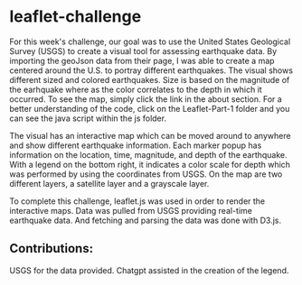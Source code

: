 # leaflet-challenge

For this week's challenge, our goal was to use the United States Geological Survey (USGS) to create a visual tool for assessing earthquake data. By importing the geoJson data from their page, I was able
to create a map centered around the U.S. to portray different earthquakes. The visual shows different sized and colored earthquakes. Size is based on the magnitude of the earhquake where as the color correlates to the 
depth in which it occurred. To see the map, simply click the link in the about section. For a better understanding of the code, click on the Leaflet-Part-1 folder and you can see the java script within the js folder. 

The visual has an interactive map which can be moved around to anywhere and show different earthquake information. Each marker popup has information on the location, time, magnitude, and depth of the earthquake. With a legend
on the bottom right, it indicates a color scale for depth which was performed by using the coordinates from USGS. On the map are two different layers, a satellite layer and a grayscale layer. 

To complete this challenge, leaflet.js was used in order to render the interactive maps. Data was pulled from USGS providing real-time earthquake data. And fetching and parsing the data was done with D3.js.

## Contributions:
USGS for the data provided. Chatgpt assisted in the creation of the legend. 
